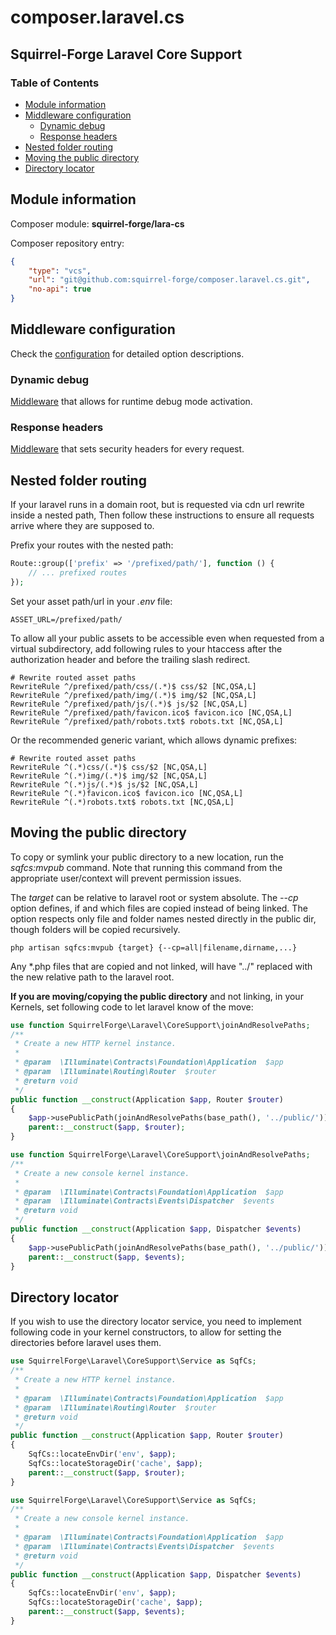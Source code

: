 # composer.laravel.cs
## Squirrel-Forge Laravel Core Support

### Table of Contents

 - [Module information](#module-information)
 - [Middleware configuration](#middleware-configuration)
   - [Dynamic debug](#dynamic-debug)
   - [Response headers](#response-headers)
 - [Nested folder routing](#nested-folder-routing)
 - [Moving the public directory](#moving-the-public-directory)
 - [Directory locator](#directory-locator)

## Module information

Composer module: **squirrel-forge/lara-cs**

Composer repository entry:
```json
{
    "type": "vcs",
    "url": "git@github.com:squirrel-forge/composer.laravel.cs.git",
    "no-api": true
}
```

## Middleware configuration

Check the [configuration](resources/config/config.php) for detailed option descriptions.

### Dynamic debug

[Middleware](src/Http/Middleware/DynamicDebug.php) that allows for runtime debug mode activation.

### Response headers

[Middleware](src/Http/Middleware/ResponseHeaders.php) that sets security headers for every request.

## Nested folder routing

If your laravel runs in a domain root, but is requested via cdn url rewrite inside a nested path,
Then follow these instructions to ensure all requests arrive where they are supposed to.

Prefix your routes with the nested path:

```php
Route::group(['prefix' => '/prefixed/path/'], function () {
    // ... prefixed routes
});
```

Set your asset path/url in your *.env* file:

```dotenv
ASSET_URL=/prefixed/path/
```

To allow all your public assets to be accessible even when requested from a virtual subdirectory,
add following rules to your htaccess after the authorization header and before the trailing slash redirect.

```shell
# Rewrite routed asset paths
RewriteRule ^/prefixed/path/css/(.*)$ css/$2 [NC,QSA,L]
RewriteRule ^/prefixed/path/img/(.*)$ img/$2 [NC,QSA,L]
RewriteRule ^/prefixed/path/js/(.*)$ js/$2 [NC,QSA,L]
RewriteRule ^/prefixed/path/favicon.ico$ favicon.ico [NC,QSA,L]
RewriteRule ^/prefixed/path/robots.txt$ robots.txt [NC,QSA,L]
```

Or the recommended generic variant, which allows dynamic prefixes:

```shell
# Rewrite routed asset paths
RewriteRule ^(.*)css/(.*)$ css/$2 [NC,QSA,L]
RewriteRule ^(.*)img/(.*)$ img/$2 [NC,QSA,L]
RewriteRule ^(.*)js/(.*)$ js/$2 [NC,QSA,L]
RewriteRule ^(.*)favicon.ico$ favicon.ico [NC,QSA,L]
RewriteRule ^(.*)robots.txt$ robots.txt [NC,QSA,L]
```

## Moving the public directory

To copy or symlink your public directory to a new location, run the *sqfcs:mvpub* command.
Note that running this command from the appropriate user/context will prevent permission issues.

The *target* can be relative to laravel root or system absolute.
The *--cp* option defines, if and which files are copied instead of being linked.
The option respects only file and folder names nested directly in the public dir,
though folders will be copied recursively.

```shell
php artisan sqfcs:mvpub {target} {--cp=all|filename,dirname,...}
```

Any *.php files that are copied and not linked, will have "../" replaced with the new relative path to the laravel root.

**If you are moving/copying the public directory** and not linking, in your Kernels,
set following code to let laravel know of the move:

```php
use function SquirrelForge\Laravel\CoreSupport\joinAndResolvePaths;
/**
 * Create a new HTTP kernel instance.
 *
 * @param  \Illuminate\Contracts\Foundation\Application  $app
 * @param  \Illuminate\Routing\Router  $router
 * @return void
 */
public function __construct(Application $app, Router $router)
{
    $app->usePublicPath(joinAndResolvePaths(base_path(), '../public/'));
    parent::__construct($app, $router);
}
```

```php
use function SquirrelForge\Laravel\CoreSupport\joinAndResolvePaths;
/**
 * Create a new console kernel instance.
 *
 * @param  \Illuminate\Contracts\Foundation\Application  $app
 * @param  \Illuminate\Contracts\Events\Dispatcher  $events
 * @return void
 */
public function __construct(Application $app, Dispatcher $events)
{
    $app->usePublicPath(joinAndResolvePaths(base_path(), '../public/'));
    parent::__construct($app, $events);
}
```

## Directory locator

If you wish to use the directory locator service, you need
to implement following code in your kernel constructors,
to allow for setting the directories before laravel uses them.

```php
use SquirrelForge\Laravel\CoreSupport\Service as SqfCs;
/**
 * Create a new HTTP kernel instance.
 *
 * @param  \Illuminate\Contracts\Foundation\Application  $app
 * @param  \Illuminate\Routing\Router  $router
 * @return void
 */
public function __construct(Application $app, Router $router)
{
    SqfCs::locateEnvDir('env', $app);
    SqfCs::locateStorageDir('cache', $app);
    parent::__construct($app, $router);
}
```

```php
use SquirrelForge\Laravel\CoreSupport\Service as SqfCs;
/**
 * Create a new console kernel instance.
 *
 * @param  \Illuminate\Contracts\Foundation\Application  $app
 * @param  \Illuminate\Contracts\Events\Dispatcher  $events
 * @return void
 */
public function __construct(Application $app, Dispatcher $events)
{
    SqfCs::locateEnvDir('env', $app);
    SqfCs::locateStorageDir('cache', $app);
    parent::__construct($app, $events);
}
```
